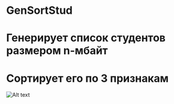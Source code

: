 # GenSortStud
# Генерирует список студентов размером n-мбайт
# Сортирует его по 3 признакам
![Alt text](https://cloud.githubusercontent.com/assets/17724323/20926025/19cd88ce-bbdc-11e6-9707-4f1724e2d7e7.jpg)
